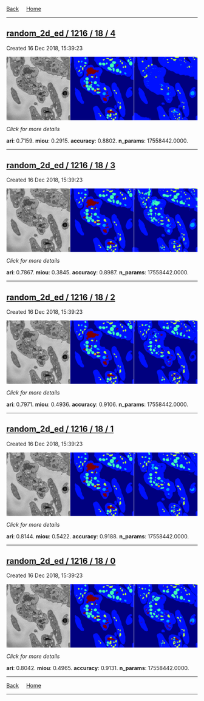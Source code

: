 
[Back](..)&nbsp;&nbsp;&nbsp;&nbsp;&nbsp;[Home](https://leapmanlab.github.io/snapshots)

---

<div class="summary"><a href="4"><h2>random_2d_ed / 1216 / 18 / 4</h2></a><p>Created 16 Dec 2018, 15:39:23
</p><a href="4"><img src="4/media/summary.png" align="center"></a><p>
<i>Click for more details</i>
</p></div>

**ari**: 0.7159. **miou**: 0.2915. **accuracy**: 0.8802. **n_params**: 17558442.0000. 

---

<div class="summary"><a href="3"><h2>random_2d_ed / 1216 / 18 / 3</h2></a><p>Created 16 Dec 2018, 15:39:23
</p><a href="3"><img src="3/media/summary.png" align="center"></a><p>
<i>Click for more details</i>
</p></div>

**ari**: 0.7867. **miou**: 0.3845. **accuracy**: 0.8987. **n_params**: 17558442.0000. 

---

<div class="summary"><a href="2"><h2>random_2d_ed / 1216 / 18 / 2</h2></a><p>Created 16 Dec 2018, 15:39:23
</p><a href="2"><img src="2/media/summary.png" align="center"></a><p>
<i>Click for more details</i>
</p></div>

**ari**: 0.7971. **miou**: 0.4936. **accuracy**: 0.9106. **n_params**: 17558442.0000. 

---

<div class="summary"><a href="1"><h2>random_2d_ed / 1216 / 18 / 1</h2></a><p>Created 16 Dec 2018, 15:39:23
</p><a href="1"><img src="1/media/summary.png" align="center"></a><p>
<i>Click for more details</i>
</p></div>

**ari**: 0.8144. **miou**: 0.5422. **accuracy**: 0.9188. **n_params**: 17558442.0000. 

---

<div class="summary"><a href="0"><h2>random_2d_ed / 1216 / 18 / 0</h2></a><p>Created 16 Dec 2018, 15:39:23
</p><a href="0"><img src="0/media/summary.png" align="center"></a><p>
<i>Click for more details</i>
</p></div>

**ari**: 0.8042. **miou**: 0.4965. **accuracy**: 0.9131. **n_params**: 17558442.0000. 

---

[Back](..)&nbsp;&nbsp;&nbsp;&nbsp;&nbsp;[Home](https://leapmanlab.github.io/snapshots)

---
